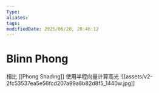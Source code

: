 ```yaml
---
Type:
aliases: 
tags: 
modifiedDate: 2025/06/20, 20:46:12
---
```


# Blinn Phong

相比 [[Phong Shading]]
使用半程向量计算高光
![[assets/v2-2fc53537ea5e56fcd207a99a8b82d8f5_1440w.jpg]]
